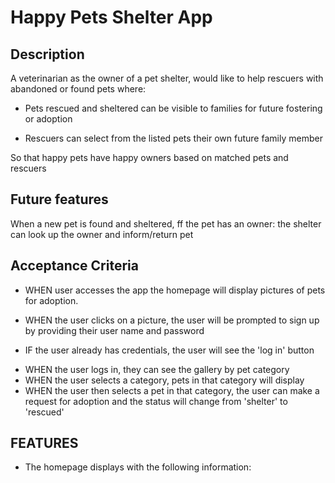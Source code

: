 # Happy Pets Shelter App

## Description

A veterinarian as the owner of a pet shelter, would like to help rescuers with abandoned or found pets where:

- Pets rescued and sheltered can be visible to families for future fostering or adoption

- Rescuers can select from the listed pets their own future family member

So that happy pets have happy owners based on matched pets and rescuers

## Future features
When a new pet is found and sheltered, ff the pet has an owner: the shelter can look up the owner and inform/return pet

## Acceptance Criteria

* WHEN user accesses the app the homepage will display pictures of pets for adoption.

* WHEN the user clicks on a picture, the user will be prompted to sign up by providing their user name and password
- IF the user already has credentials, the user will see the 'log in' button
* WHEN the user logs in, they can see the gallery by pet category 
* WHEN the user selects a category, pets in that category will display
* WHEN the user then selects a pet in that category, the user can make a request for adoption and the status will change from 'shelter' to 'rescued'
 
## FEATURES
* The homepage displays with the following information: